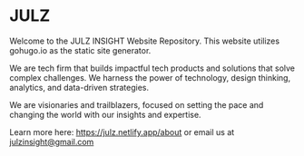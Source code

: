 # JULZ
Welcome to the JULZ INSIGHT Website Repository. This website utilizes gohugo.io as the static site generator.

We are tech firm that builds impactful tech products and solutions that solve complex challenges. We harness the power of technology, design thinking, analytics, and data-driven strategies.

We are visionaries and trailblazers, focused on setting the pace and changing the world with our insights and expertise.

Learn more here: https://julz.netlify.app/about or email us at julzinsight@gmail.com
